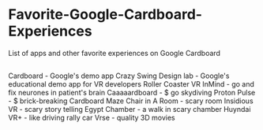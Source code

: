 # Favorite-Google-Cardboard-Experiences
List of apps and other favorite experiences on Google Cardboard

##
Cardboard - Google's demo app
Crazy Swing
Design lab - Google's educational demo app for VR developers
Roller Coaster VR
InMind - go and fix neurones in patient's brain
Caaaaardboard - $ go skydiving
Proton Pulse - $ brick-breaking
Cardboard Maze
Chair in A Room - scary room
Insidious VR - scary story telling
Egypt Chamber - a walk in scary chamber
Huyndai VR+ - like driving rally car
Vrse - quality 3D movies
